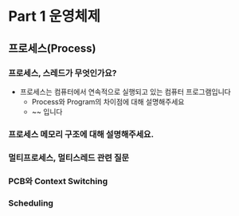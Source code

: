 # Part 1 운영체제

## 프로세스(Process)

### 프로세스, 스레드가 무엇인가요?
- 프로세스는 컴퓨터에서 연속적으로 실행되고 있는 컴퓨터 프로그램입니다
  - Process와 Program의 차이점에 대해 설명해주세요
  - ~~ 입니다




### 프로세스 메모리 구조에 대해 설명해주세요.




### 멀티프로세스, 멀티스레드 관련 질문




### PCB와 Context Switching




### Scheduling



